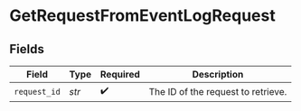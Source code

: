 # GetRequestFromEventLogRequest


## Fields

| Field                              | Type                               | Required                           | Description                        |
| ---------------------------------- | ---------------------------------- | ---------------------------------- | ---------------------------------- |
| `request_id`                       | *str*                              | :heavy_check_mark:                 | The ID of the request to retrieve. |